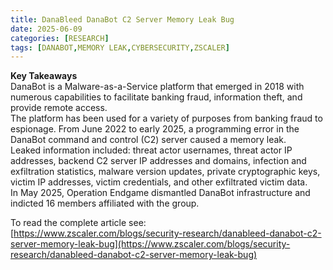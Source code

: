 ```yaml
---
title: DanaBleed DanaBot C2 Server Memory Leak Bug
date: 2025-06-09
categories: [RESEARCH]
tags: [DANABOT,MEMORY LEAK,CYBERSECURITY,ZSCALER]
---
```


**Key Takeaways**  
DanaBot is a Malware-as-a-Service platform that emerged in 2018 with numerous capabilities to facilitate banking fraud, information theft, and provide remote access.  
The platform has been used for a variety of purposes from banking fraud to espionage. From June 2022 to early 2025, a programming error in the DanaBot command and control (C2) server caused a memory leak.  
Leaked information included: threat actor usernames, threat actor IP addresses, backend C2 server IP addresses and domains, infection and exfiltration statistics, malware version updates, private cryptographic keys, victim IP addresses, victim credentials, and other exfiltrated victim data.  
In May 2025, Operation Endgame dismantled DanaBot infrastructure and indicted 16 members affiliated with the group.  

To read the complete article see:  
[https://www.zscaler.com/blogs/security-research/danableed-danabot-c2-server-memory-leak-bug](https://www.zscaler.com/blogs/security-research/danableed-danabot-c2-server-memory-leak-bug)